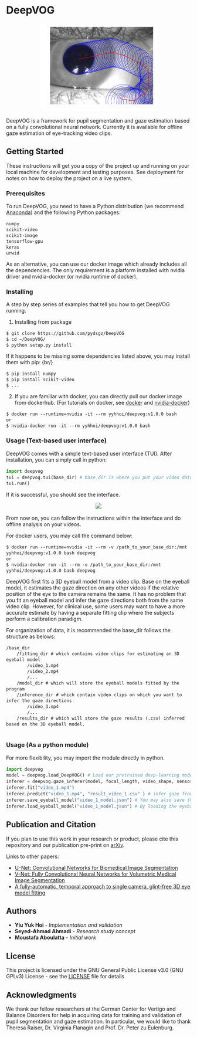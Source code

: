 # DeepVOG
<p align="center"> 
<img width="320" height="240" src="ellipsoids.png">
</p>
DeepVOG is a framework for pupil segmentation and gaze estimation based on a fully convolutional neural network. Currently it is available for offline gaze estimation of eye-tracking video clips.

## Getting Started

These instructions will get you a copy of the project up and running on your local machine for development and testing purposes. See deployment for notes on how to deploy the project on a live system.

### Prerequisites

To run DeepVOG, you need to have a Python distribution (we recommend [Anaconda](https://www.anaconda.com/)) and the following Python packages:

```
numpy
scikit-video
scikit-image
tensorflow-gpu
keras
urwid
```
As an alternative, you can use our docker image which already includes all the dependencies. The only requirement is a platform installed with nvidia driver and nvidia-docker (or nvidia runtime of docker).
### Installing
A step by step series of examples that tell you how to get DeepVOG running.<br/>
1. Installing from package

```
$ git clone https://github.com/pydsgz/DeepVOG
$ cd ~/DeepVOG/
$ python setup.py install
```
If it happens to be missing some dependencies listed above, you may install them with pip: {br/}
```
$ pip install numpy
$ pip install scikit-video
$ ...
```
2. If you are familiar with docker, you can directly pull our docker image from dockerhub. (For tutorials on docker, see [docker](https://docs.docker.com/install/) and [nvidia-docker](https://github.com/NVIDIA/nvidia-docker))

```
$ docker run --runtime=nvidia -it --rm yyhhoi/deepvog:v1.0.0 bash
or
$ nvidia-docker run -it --rm yyhhoi/deepvog:v1.0.0 bash
```

### Usage (Text-based user interface)
DeepVOG comes with a simple text-based user interface (TUI). After installation, you can simply call in python:
```python
import deepvog
tui = deepvog.tui(base_dir) # base_dir is where you put your video data.
tui.run()
```

If it is successful, you should see the interface. <br/>

<p align="center"> 
<img src="https://i.imgur.com/0zc13mv.png">
</p>
From now on, you can follow the instructions within the interface and do offline analysis on your videos.<br/>

For docker users, you may call the command below:<br/>
```
$ docker run --runtime=nvidia -it --rm -v /path_to_your_base_dir:/mnt yyhhoi/deepvog:v1.0.0 bash deepvog
or
$ nvidia-docker run -it --rm -v /path_to_your_base_dir:/mnt yyhhoi/deepvog:v1.0.0 bash deepvog
```
DeepVOG first fits a 3D eyeball model from a video clip. Base on the eyeball model, it estimates the gaze direction on any other videos if the relative position of the eye to the camera remains the same. It has no problem that you fit an eyeball model and infer the gaze directions both from the same video clip. However, for clinical use, some users may want to have a more accurate estimate by having a separate fitting clip where the subjects perform a calibration paradigm. <br/>

For organization of data, it is recommended the base_dir follows the structure as belows: <br/>
```
/base_dir
    /fitting_dir # which contains video clips for estimating an 3D eyeball model
        /video_1.mp4
        /video_2.mp4
        /...
    /model_dir # which will store the eyeball models fitted by the program
    /inference_dir # which contain video clips on which you want to infer the gaze directions
        /video_3.mp4
        /...
    /results_dir # which will store the gaze results (.csv) inferred based on the 3D eyeball model.
        
```
### Usage (As a python module)
For more flexibility, you may import the module directly in python.
```python
import deepvog
model = deepvog.load_DeepVOG() # Load our pretrained deep-learning model
inferer = deepvog.gaze_inferer(model, focal_length, video_shape, sensor_size) # it requires information of your camera's focal length and sensor size, which should be available in product manual. 
inferer.fit("video_1.mp4")
inferer.predict("video_1.mp4", "result_video_1.csv" ) # infer gaze from "video_1.mp4" and output the results into "result_video_1.csv"
inferer.save_eyeball_model("video_1_model.json") # You may also save the eyeball model for gaze inference on videos obtained in the same experiment settings
inferer.load_eyeball_model("video_1_model.json") # By loading the eyeball model, you don't need to fit the model again with inferer.fit("video_1.mp4")


```
## Publication and Citation

If you plan to use this work in your research or product, please cite this repository and our publication pre-print on [arXiv](https://arxiv.org/). 

Links to other papers:
- [U-Net: Convolutional Networks for Biomedical Image Segmentation
](https://arxiv.org/abs/1505.04597)
- [V-Net: Fully Convolutional Neural Networks for Volumetric Medical Image Segmentation](https://arxiv.org/abs/1606.04797)
- [A fully-automatic, temporal approach to single camera, glint-free 3D eye model fitting](https://www.cl.cam.ac.uk/research/rainbow/projects/eyemodelfit/)
## Authors

* **Yiu Yuk Hoi** - *Implementation and validation*
* **Seyed-Ahmad Ahmadi** - *Research study concept*
* **Moustafa Aboulatta** - *Initial work*

## License

This project is licensed under the GNU General Public License v3.0 (GNU GPLv3) License - see the [LICENSE](LICENSE) file for details

## Acknowledgments

We thank our fellow researchers at the German Center for Vertigo and Balance Disorders for help in acquiring data for training and validation of pupil segmentation and gaze estimation. In particular, we would like to thank Theresa Raiser, Dr. Virginia Flanagin and Prof. Dr. Peter zu Eulenburg.
